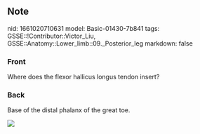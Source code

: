 ## Note
nid: 1661020710631
model: Basic-01430-7b841
tags: GSSE::!Contributor::Victor_Liu, GSSE::Anatomy::Lower_limb::09._Posterior_leg
markdown: false

### Front
Where does the flexor hallicus longus tendon insert?

### Back
Base of the distal phalanx of the great toe.
<div><img src=
"paste-83303a19069c9d4de2e70d8cf93f142ec7b7f4c6.jpg"></div>
